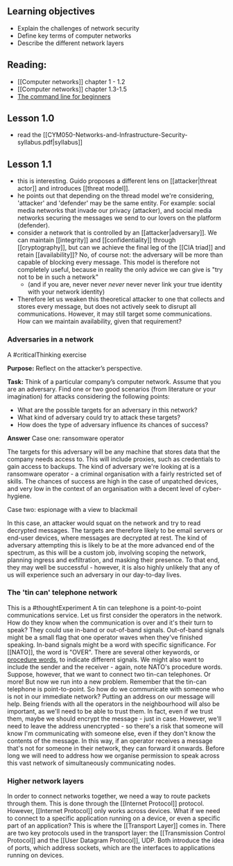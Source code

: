 ## Learning objectives
- Explain the challenges of network security
- Define key terms of computer networks
- Describe the different network layers

## Reading:
- [[Computer networks]] chapter 1 - 1.2
- [[Computer networks]] chapter 1.3-1.5
- [The command line for beginners](https://ubuntu.com/tutorials/command-line-for-beginners#1-overview)
## Lesson 1.0
- read the [[CYM050-Networks-and-Infrastructure-Security-syllabus.pdf|syllabus]]
## Lesson 1.1
- this is interesting. Guido proposes a different lens on [[attacker|threat actor]] and introduces [[threat model]].
- he points out that depending on the thread model we're considering, 'attacker' and 'defender' may be the same entity. For example: social media networks that invade our privacy (attacker), and social media networks securing the messages we send to our lovers on the platform (defender).
- consider a network that is controlled by an [[attacker|adversary]]. We can maintain [[integrity]] and [[confidentiality]] through [[cryptography]],  but can we achieve the final leg of the [[CIA triad]] and retain [[availability]]? No, of course not: the adversary will be more than capable of blocking every message. This model is therefore not completely useful, because in reality the only advice we can give is "try not to be in such a network"
	- (and if you are, never never _never_ never never link your true identity with your network identity)
- Therefore let us weaken this theoretical attacker to one that collects and stores every message, but does not actively seek to disrupt all communications. However, it may still target some communications. How can we maintain availability, given that requirement?
### Adversaries in a network
A #criticalThinking exercise

**Purpose:** Reflect on the attacker’s perspective.

**Task:** Think of a particular company’s computer network. Assume that you are an adversary. Find one or two good scenarios (from literature or your imagination) for attacks considering the following points:

- What are the possible targets for an adversary in this network? 
- What kind of adversary could try to attack these targets? 
- How does the type of adversary influence its chances of success?

**Answer**
Case one: ransomware operator

The targets for this adversary will be any machine that stores data that the company needs access to. This will include proxies, such as credentials to gain access to backups. The kind of adversary we're looking at is a ransomware operator - a criminal organisation with a fairly restricted set of skills. The chances of success are high in the case of unpatched devices, and very low in the context of an organisation with a decent level of cyber-hygiene.

Case two: espionage with a view to blackmail

In this case, an attacker would squat on the network and try to read decrypted messages. The targets are therefore likely to be email servers or end-user devices, where messages are decrypted at rest. The kind of adversary attempting this is likely to be at the more advanced end of the spectrum, as this will be a custom job, involving scoping the network, planning ingress and exfiltration, and masking their presence. To that end, they may well be successful - however, it is also highly unlikely that any of us will experience such an adversary in our day-to-day lives.

### The 'tin can' telephone network
This is a #thoughtExperiment
A tin can telephone is a point-to-point communications service. Let us first consider the operators in the network. How do they know when the communication is over and it's their turn to speak? They could use in-band or out-of-band signals. Out-of-band signals might be a small flag that one operator waves when they've finished speaking. In-band signals might be a word with specific significance. For [[NATO]], the word is "OVER". There are several other keywords, or [procedure words](https://en.wikipedia.org/wiki/Procedure_word), to indicate different signals. We might also want to include the sender and the receiver - again, note NATO's procedure words.
Suppose, however, that we want to connect two tin-can telephones. Or more! But now we run into a new problem. Remember that the tin-can telephone is point-to-point. So how do we communicate with someone who is not in our immediate network? Putting an address on our message will help. Being friends with all the operators in the neighbourhood will also be important, as we'll need to be able to trust them. In fact, even if we trust them, maybe we should encrypt the message - just in case. However, we'll need to leave the address unencrypted - so there's a risk that someone will know I'm communicating with someone else, even if they don't know the contents of the message.
In this way, if an operator receives a message that's not for someone in their network, they can forward it onwards. Before long we will need to address how we organise permission to speak across this vast network of simultaneously communicating nodes.

### Higher network layers
In order to connect networks together, we need a way to route packets through them. This is done through the [[Internet Protocol]] protocol. However, [[Internet Protocol]] only works across devices. What if we need to connect to a specific application running on a device, or even a specific part of an application? This is where the [[Transport Layer]] comes in. There are two key protocols used in the transport layer: the [[Transmission Control Protocol]] and the [[User Datagram Protocol]], UDP. Both introduce the idea of ports, which address sockets, which are the interfaces to applications running on devices.